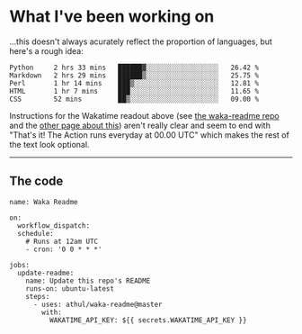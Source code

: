 # What I've been working on

…this doesn't always acurately reflect the proportion of languages, but here's a rough idea:

<!--START_SECTION:waka-->
```text
Python     2 hrs 33 mins   ██████▓░░░░░░░░░░░░░░░░░░   26.42 % 
Markdown   2 hrs 29 mins   ██████▒░░░░░░░░░░░░░░░░░░   25.75 % 
Perl       1 hr 14 mins    ███▒░░░░░░░░░░░░░░░░░░░░░   12.81 % 
HTML       1 hr 7 mins     ███░░░░░░░░░░░░░░░░░░░░░░   11.65 % 
CSS        52 mins         ██▒░░░░░░░░░░░░░░░░░░░░░░   09.00 % 
```
<!--END_SECTION:waka-->

Instructions for the Wakatime readout above (see [the waka-readme repo](https://github.com/athul/waka-readme) and the [other page about this](https://github.com/marketplace/actions/waka-readme)) aren't really clear and seem to end with "That's it! The Action runs everyday at 00.00 UTC" which makes the rest of the text look optional.

---

## The code

```
name: Waka Readme

on:
  workflow_dispatch:
  schedule:
    # Runs at 12am UTC
    - cron: '0 0 * * *'

jobs:
  update-readme:
    name: Update this repo's README
    runs-on: ubuntu-latest
    steps:
      - uses: athul/waka-readme@master
        with:
          WAKATIME_API_KEY: ${{ secrets.WAKATIME_API_KEY }}
```
